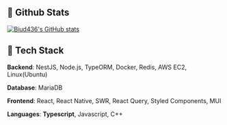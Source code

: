 ## 🧳 Github Stats

[![Biud436's GitHub stats](https://github-readme-stats.vercel.app/api?username=biud436&show_icons=true&locale=en&theme=dracula&count_private=true)](https://github.com/biud436/)

## 🔨 Tech Stack

**Backend**: NestJS, Node.js, TypeORM, Docker, Redis, AWS EC2, Linux(Ubuntu)

**Database**: MariaDB

**Frontend**: React, React Native, SWR, React Query, Styled Components, MUI

**Languages**: **Typescript**, Javascript, C++
